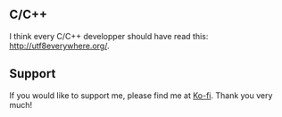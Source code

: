 
## C/C++
I think every C/C++ developper should have read this: <http://utf8everywhere.org/>.

## Support
If you would like to support me, please find me at [Ko-fi](https://ko-fi.com/oblaser). Thank you very much!
